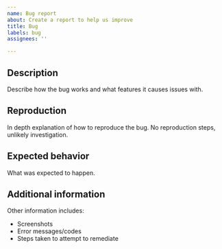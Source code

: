 ```yaml
---
name: Bug report
about: Create a report to help us improve
title: Bug
labels: bug
assignees: ''

---
```


## Description
Describe how the bug works and what features it causes issues with.

## Reproduction
In depth explanation of how to reproduce the bug. No reproduction steps, unlikely investigation.

## Expected behavior
What was expected to happen.

## Additional information
Other information includes:
* Screenshots
* Error messages/codes
* Steps taken to attempt to remediate
